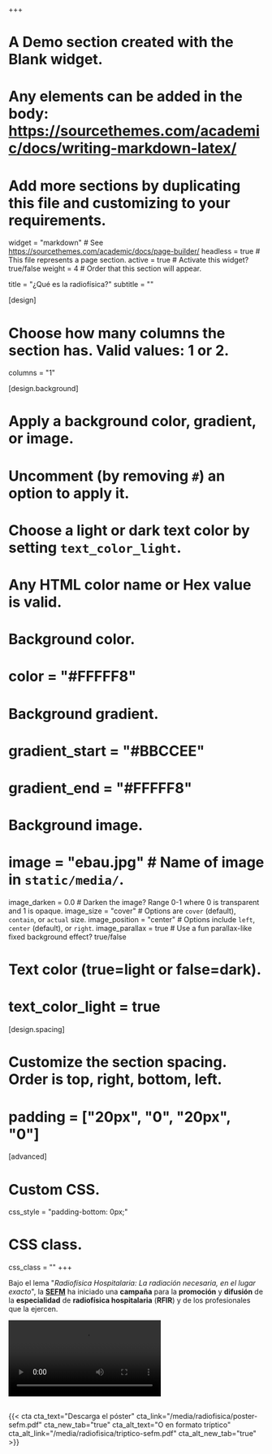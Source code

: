 +++
# A Demo section created with the Blank widget.
# Any elements can be added in the body: https://sourcethemes.com/academic/docs/writing-markdown-latex/
# Add more sections by duplicating this file and customizing to your requirements.

widget = "markdown"  # See https://sourcethemes.com/academic/docs/page-builder/
headless = true  # This file represents a page section.
active = true  # Activate this widget? true/false
weight = 4  # Order that this section will appear.

title = "¿Qué es la radiofísica?"
subtitle = ""

[design]
  # Choose how many columns the section has. Valid values: 1 or 2.
  columns = "1"

[design.background]
  # Apply a background color, gradient, or image.
  #   Uncomment (by removing `#`) an option to apply it.
  #   Choose a light or dark text color by setting `text_color_light`.
  #   Any HTML color name or Hex value is valid.
  
  # Background color.
  # color = "#FFFFF8"
  
  # Background gradient.
  # gradient_start = "#BBCCEE"
  # gradient_end = "#FFFFF8"
  
  # Background image.
  # image = "ebau.jpg"  # Name of image in `static/media/`.
  image_darken = 0.0  # Darken the image? Range 0-1 where 0 is transparent and 1 is opaque.
  image_size = "cover"  #  Options are `cover` (default), `contain`, or `actual` size.
  image_position = "center"  # Options include `left`, `center` (default), or `right`.
  image_parallax = true  # Use a fun parallax-like fixed background effect? true/false

  # Text color (true=light or false=dark).
  # text_color_light = true  

[design.spacing]
  # Customize the section spacing. Order is top, right, bottom, left.
  # padding = ["20px", "0", "20px", "0"]

[advanced]
 # Custom CSS. 
 css_style = "padding-bottom: 0px;"
 
 # CSS class.
 css_class = ""
+++

Bajo el lema "*Radiofísica Hospitalaria: La radiación necesaria, en el lugar exacto*", la [**SEFM**](https://sefm.es) ha iniciado una **campaña** para la **promoción** y **difusión** de la **especialidad** de **radiofísica hospitalaria** (**RFIR**) y de los profesionales que la ejercen.

<video autoplay playsinline loop style="margin-bottom: 1rem">
  <source src="/media/radiofisica/radiofisica.mp4" type="video/mp4">
</video>

{{< cta cta_text="Descarga el póster" cta_link="/media/radiofisica/poster-sefm.pdf" cta_new_tab="true" cta_alt_text="O en formato tríptico" cta_alt_link="/media/radiofisica/triptico-sefm.pdf" cta_alt_new_tab="true" >}}